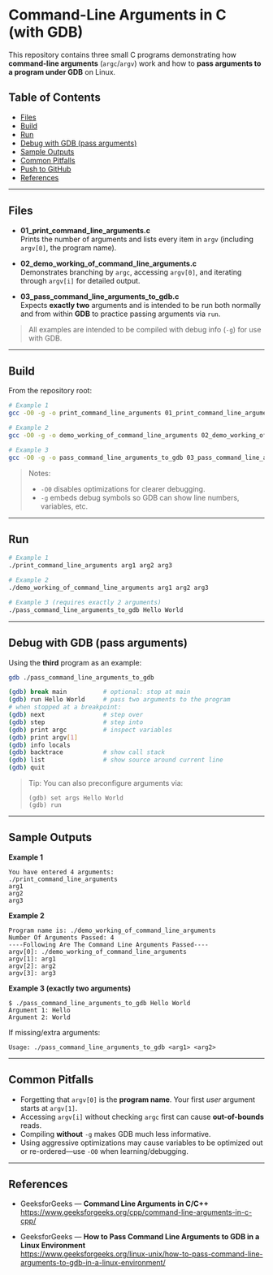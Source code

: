 # Command-Line Arguments in C (with GDB)

This repository contains three small C programs demonstrating how **command-line arguments** (`argc`/`argv`) work and how to **pass arguments to a program under GDB** on Linux.

## Table of Contents
- [Files](#files)
- [Build](#build)
- [Run](#run)
- [Debug with GDB (pass arguments)](#debug-with-gdb-pass-arguments)
- [Sample Outputs](#sample-outputs)
- [Common Pitfalls](#common-pitfalls)
- [Push to GitHub](#push-to-github)
- [References](#references)

---

## Files

- **01_print_command_line_arguments.c**  
  Prints the number of arguments and lists every item in `argv` (including `argv[0]`, the program name).

- **02_demo_working_of_command_line_arguments.c**  
  Demonstrates branching by `argc`, accessing `argv[0]`, and iterating through `argv[i]` for detailed output.

- **03_pass_command_line_arguments_to_gdb.c**  
  Expects **exactly two** arguments and is intended to be run both normally and from within **GDB** to practice passing arguments via `run`.

> All examples are intended to be compiled with debug info (`-g`) for use with GDB.

---

## Build

From the repository root:

```bash
# Example 1
gcc -O0 -g -o print_command_line_arguments 01_print_command_line_arguments.c

# Example 2
gcc -O0 -g -o demo_working_of_command_line_arguments 02_demo_working_of_command_line_arguments.c

# Example 3
gcc -O0 -g -o pass_command_line_arguments_to_gdb 03_pass_command_line_arguments_to_gdb.c
```

> Notes:
> - `-O0` disables optimizations for clearer debugging.
> - `-g` embeds debug symbols so GDB can show line numbers, variables, etc.

---

## Run

```bash
# Example 1
./print_command_line_arguments arg1 arg2 arg3

# Example 2
./demo_working_of_command_line_arguments arg1 arg2 arg3

# Example 3 (requires exactly 2 arguments)
./pass_command_line_arguments_to_gdb Hello World
```

---

## Debug with GDB (pass arguments)

Using the **third** program as an example:

```bash
gdb ./pass_command_line_arguments_to_gdb

(gdb) break main          # optional: stop at main
(gdb) run Hello World     # pass two arguments to the program
# when stopped at a breakpoint:
(gdb) next                # step over
(gdb) step                # step into
(gdb) print argc          # inspect variables
(gdb) print argv[1]
(gdb) info locals
(gdb) backtrace           # show call stack
(gdb) list                # show source around current line
(gdb) quit
```

> Tip: You can also preconfigure arguments via:
> ```
> (gdb) set args Hello World
> (gdb) run
> ```

---

## Sample Outputs

**Example 1**
```
You have entered 4 arguments:
./print_command_line_arguments
arg1
arg2
arg3
```

**Example 2**
```
Program name is: ./demo_working_of_command_line_arguments
Number Of Arguments Passed: 4
----Following Are The Command Line Arguments Passed----
argv[0]: ./demo_working_of_command_line_arguments
argv[1]: arg1
argv[2]: arg2
argv[3]: arg3
```

**Example 3 (exactly two arguments)**
```
$ ./pass_command_line_arguments_to_gdb Hello World
Argument 1: Hello
Argument 2: World
```
If missing/extra arguments:
```
Usage: ./pass_command_line_arguments_to_gdb <arg1> <arg2>
```

---

## Common Pitfalls

- Forgetting that `argv[0]` is the **program name**. Your first *user* argument starts at `argv[1]`.
- Accessing `argv[i]` without checking `argc` first can cause **out-of-bounds** reads.
- Compiling **without** `-g` makes GDB much less informative.
- Using aggressive optimizations may cause variables to be optimized out or re-ordered—use `-O0` when learning/debugging.

---

## References

- GeeksforGeeks — **Command Line Arguments in C/C++**  
  https://www.geeksforgeeks.org/cpp/command-line-arguments-in-c-cpp/

- GeeksforGeeks — **How to Pass Command Line Arguments to GDB in a Linux Environment**  
  https://www.geeksforgeeks.org/linux-unix/how-to-pass-command-line-arguments-to-gdb-in-a-linux-environment/
